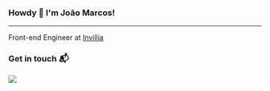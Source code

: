 ### Howdy 👋 I'm João Marcos!
---

Front-end Engineer at <a href="https://invillia.com">Invillia </a>

<!-- ### Current stack 
<div>
  <img src="https://img.shields.io/badge/React-20232A?style=for-the-badge&logo=react&logoColor=61DAFB"/>  
  <img src="https://img.shields.io/badge/Angular-DD0031?style=for-the-badge&logo=angular&logoColor=white"/>
  <img src="https://img.shields.io/badge/Sass-CC6699?style=for-the-badge&logo=sass&logoColor=white"/>  
  <img src="https://img.shields.io/badge/C%23-239120?style=for-the-badge&logo=c-sharp&logoColor=white"/>
  <img src="https://img.shields.io/badge/PostgreSQL-316192?style=for-the-badge&logo=postgresql&logoColor=white"/>
  <img src="https://img.shields.io/badge/MongoDB-4EA94B?style=for-the-badge&logo=mongodb&logoColor=white"/>  
  <img src="https://img.shields.io/badge/Docker-2CA5E0?style=for-the-badge&logo=docker&logoColor=white"/>   
</div> -->

<!-- ### Studying
<div>
  <img src="https://img.shields.io/badge/Vue.js-35495E?style=for-the-badge&logo=vue.js&logoColor=4FC08D"/>  
</div>
 -->
### Get in touch :mailbox_with_mail:

<a href="https://www.linkedin.com/in/joao-marcos-santos">
    <img src="https://img.shields.io/badge/linkedin-%230077B5.svg?&style=for-the-badge&logo=linkedin&logoColor=white" />
</a>

